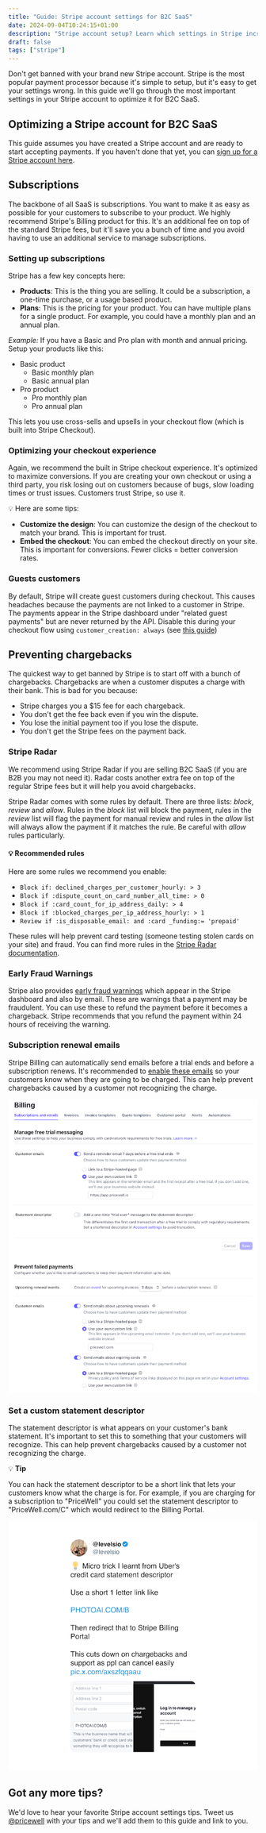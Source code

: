 ```yaml
---
title: "Guide: Stripe account settings for B2C SaaS"
date: 2024-09-04T10:24:15+01:00
description: "Stripe account setup? Learn which settings in Stripe increase conversion, prevent chargebacks and more."
draft: false
tags: ["stripe"]
---
```


Don't get banned with your brand new Stripe account. Stripe is the most popular payment processor because it's simple to setup, but it's easy to get your settings wrong. In this guide we'll go through the most important settings in your Stripe account to optimize it for B2C SaaS.

## Optimizing a Stripe account for B2C SaaS

This guide assumes you have created a Stripe account and are ready to start accepting payments. If you haven't done that yet, you can [sign up for a Stripe account here](https://dashboard.stripe.com/register).

## Subscriptions

The backbone of all SaaS is subscriptions. You want to make it as easy as possible for your customers to subscribe to your product. We highly recommend Stripe's Billing product for this. It's an additional fee on top of the standard Stripe fees, but it'll save you a bunch of time and you avoid having to use an additional service to manage subscriptions.

### Setting up subscriptions

Stripe has a few key concepts here:

- **Products**: This is the thing you are selling. It could be a subscription, a one-time purchase, or a usage based product.
- **Plans**: This is the pricing for your product. You can have multiple plans for a single product. For example, you could have a monthly plan and an annual plan.

*Example:* If you have a Basic and Pro plan with month and annual pricing. Setup your products like this:

- Basic product
  - Basic monthly plan
  - Basic annual plan
- Pro product
  - Pro monthly plan
  - Pro annual plan

This lets you use cross-sells and upsells in your checkout flow (which is built into Stripe Checkout).

### Optimizing your checkout experience

Again, we recommend the built in Stripe checkout experience. It's optimized to maximize conversions. If you are creating your own checkout or using a third party, you risk losing out on customers because of bugs, slow loading times or trust issues. Customers trust Stripe, so use it. 

💡 Here are some tips:

- **Customize the design**: You can customize the design of the checkout to match your brand. This is important for trust.
- **Embed the checkout**: You can embed the checkout directly on your site. This is important for conversions. Fewer clicks = better conversion rates.

### Guests customers

By default, Stripe will create guest customers during checkout. This causes headaches because the payments are not linked to a customer in Stripe. The payments appear in the Stripe dashboard under "related guest payments" but are never returned by the API. Disable this during your checkout flow using `customer_creation: always` (see [this guide](https://docs.stripe.com/payments/checkout/guest-customers))

## Preventing chargebacks

The quickest way to get banned by Stripe is to start off with a bunch of chargebacks. Chargebacks are when a customer disputes a charge with their bank. This is bad for you because:

- Stripe charges you a $15 fee for each chargeback.
- You don't get the fee back even if you win the dispute.
- You lose the initial payment too if you lose the dispute.
- You don't get the Stripe fees on the payment back.

### Stripe Radar

We recommend using Stripe Radar if you are selling B2C SaaS (if you are B2B you may not need it). Radar costs another extra fee on top of the regular Stripe fees but it will help you avoid chargebacks.

Stripe Radar comes with some rules by default. There are three lists: *block*, *review* and *allow*. Rules in the *block* list will block the payment, rules in the *review* list will flag the payment for manual review and rules in the *allow* list will always allow the payment if it matches the rule. Be careful with *allow* rules particularly.

#### 💡 Recommended rules

Here are some rules we recommend you enable:

- `Block if: declined_charges_per_customer_hourly: > 3`
- `Block if :dispute_count_on_card_number_all_time: > 0`
- `Block if :card_count_for_ip_address_daily: > 4`
- `Block if :blocked_charges_per_ip_address_hourly: > 1`
- `Review if :is_disposable_email: and :card _funding:= 'prepaid'`

These rules will help prevent card testing (someone testing stolen cards on your site) and fraud. You can find more rules in the [Stripe Radar documentation](https://stripe.com/docs/radar/rules).

### Early Fraud Warnings

Stripe also provides [early fraud warnings](https://docs.stripe.com/disputes/measuring#early-fraud-warnings) which appear in the Stripe dashboard and also by email. These are warnings that a payment may be fraudulent. You can use these to refund the payment before it becomes a chargeback. Stripe recommends that you refund the payment within 24 hours of receiving the warning.

### Subscription renewal emails

Stripe Billing can automatically send emails before a trial ends and before a subscription renews. It's recommended to [enable these emails](https://dashboard.stripe.com/settings/billing/automatic) so your customers know when they are going to be charged. This can help prevent chargebacks caused by a customer not recognizing the charge.

![Stripe dashboard showing subscription email settings](/img/stripe-dashboard-email-settings.png)

### Set a custom statement descriptor

The statement descriptor is what appears on your customer's bank statement. It's important to set this to something that your customers will recognize. This can help prevent chargebacks caused by a customer not recognizing the charge.

💡 **Tip**

You can hack the statement descriptor to be a short link that lets your customers know what the charge is for. For example, if you are charging for a subscription to "PriceWell" you could set the statement descriptor to "PriceWell.com/C" which would redirect to the Billing Portal.

![tweet by @levelsio explaining how to use a short link as a statement descriptor to prevent chargebacks](/img/levels-stripe-descriptor.png)

<h2>Got any more tips?</h2>

We'd love to hear your favorite Stripe account settings tips. Tweet us [@pricewell](https://twitter.com/pricewell) with your tips and we'll add them to this guide and link to you.